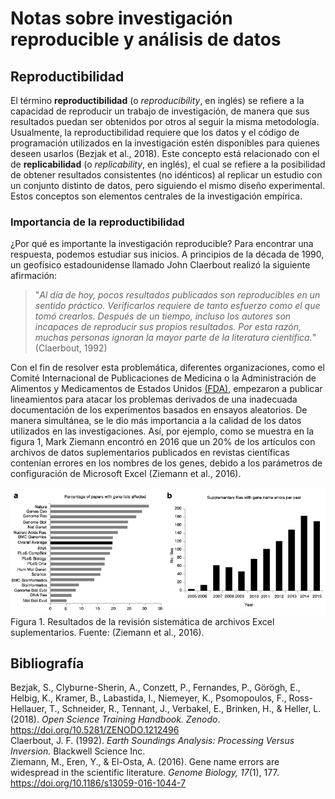 # Notas sobre investigación reproducible y análisis de datos  
## Reproductibilidad

El término __reproductibilidad__ (o _reproducibility_, en inglés) se refiere a la capacidad de reproducir un trabajo de investigación, de manera que sus resultados puedan ser obtenidos por otros al seguir la misma metodología. Usualmente, la reproductibilidad requiere que los datos y el código de programación utilizados en la investigación estén disponibles para quienes deseen usarlos (Bezjak et al., 2018). Este concepto está relacionado con el de __replicabilidad__ (o _replicability_, en inglés), el cual se refiere a la posibilidad de obtener resultados consistentes (no idénticos) al replicar un estudio con un conjunto distinto de datos, pero siguiendo el mismo diseño experimental. Estos conceptos son elementos centrales de la investigación empírica.  
### Importancia de la reproductibilidad

¿Por qué es importante la investigación reproducible? Para encontrar una respuesta, podemos estudiar sus inicios. A principios de la década de 1990, un geofísico estadounidense llamado John Claerbout realizó la siguiente afirmación:

>  "_Al día de hoy, pocos resultados publicados son reproducibles en un sentido práctico. Verificarlos requiere de tanto esfuerzo como el que tomó crearlos. Después de un tiempo, incluso los autores son incapaces de reproducir sus propios resultados. Por esta razón, muchas personas ignoran la mayor parte de la literatura científica._" (Claerbout, 1992)
>  
Con el fin de resolver esta problemática, diferentes organizaciones, como el Comité Internacional de Publicaciones de Medicina o la Administración de Alimentos y Medicamentos de Estados Unidos [(FDA)](https://www.fda.gov), empezaron a publicar lineamientos para atacar los problemas derivados de una inadecuada documentación de los experimentos basados en ensayos aleatorios. De manera simultánea, se le dio más importancia a la calidad de los datos utilizados en las investigaciones. Así, por ejemplo, como se muestra en la figura 1, Mark Ziemann encontró en 2016 que un 20% de los artículos con archivos de datos suplementarios publicados en revistas científicas contenían errores en los nombres de los genes, debido a los parámetros de configuración de Microsoft Excel (Ziemann et al., 2016).

![Figura 1. Resultados de la revisión sistemática de archivos Excel suplementarios. Fuente: (Ziemann et al., 2016)](ZiemannEtAlFig1.png)  
Figura 1. Resultados de la revisión sistemática de archivos Excel suplementarios. Fuente: (Ziemann et al., 2016).

## Bibliografía

Bezjak, S., Clyburne-Sherin, A., Conzett, P., Fernandes, P., Görögh, E., Helbig, K., Kramer, B., Labastida, I., Niemeyer, K., Psomopoulos, F., Ross-Hellauer, T., Schneider, R., Tennant, J., Verbakel, E., Brinken, H., & Heller, L. (2018). _Open Science Training Handbook. Zenodo_. https://doi.org/10.5281/ZENODO.1212496  
Claerbout, J. F. (1992). _Earth Soundings Analysis: Processing Versus Inversion._ Blackwell Science Inc.  
Ziemann, M., Eren, Y., & El-Osta, A. (2016). Gene name errors are widespread in the scientific literature. _Genome Biology, 17_(1), 177. https://doi.org/10.1186/s13059-016-1044-7
